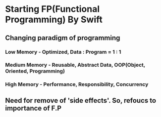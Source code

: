 
# Starting FP(Functional Programming) By Swift

## Changing paradigm of programming

### Low Memory - Optimized, Data : Program = 1 : 1

### Medium Memory - Reusable, Abstract Data, OOP(Object, Oriented, Programming)

### High Memory - Performance, Responsibility, Concurrency


## Need for remove of 'side effects'. So, refoucs to importance of F.P
